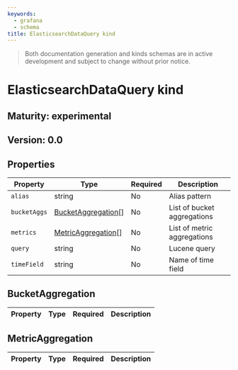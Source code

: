 ```yaml
---
keywords:
  - grafana
  - schema
title: ElasticsearchDataQuery kind
---
```

> Both documentation generation and kinds schemas are in active development and subject to change without prior notice.

# ElasticsearchDataQuery kind

## Maturity: experimental
## Version: 0.0

## Properties

| Property     | Type                                      | Required | Description                 |
|--------------|-------------------------------------------|----------|-----------------------------|
| `alias`      | string                                    | No       | Alias pattern               |
| `bucketAggs` | [BucketAggregation](#bucketaggregation)[] | No       | List of bucket aggregations |
| `metrics`    | [MetricAggregation](#metricaggregation)[] | No       | List of metric aggregations |
| `query`      | string                                    | No       | Lucene query                |
| `timeField`  | string                                    | No       | Name of time field          |

## BucketAggregation

| Property | Type | Required | Description |
|----------|------|----------|-------------|

## MetricAggregation

| Property | Type | Required | Description |
|----------|------|----------|-------------|


